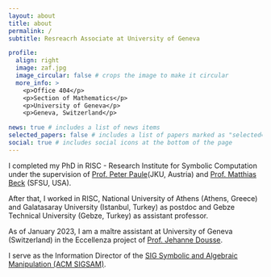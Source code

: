 ```yaml
---
layout: about
title: about
permalink: /
subtitle: Resreacrh Associate at University of Geneva

profile:
  align: right
  image: zaf.jpg
  image_circular: false # crops the image to make it circular
  more_info: >
    <p>Office 404</p>
    <p>Section of Mathematics</p>
    <p>University of Geneva</p>
    <p>Geneva, Switzerland</p>

news: true # includes a list of news items
selected_papers: false # includes a list of papers marked as "selected={true}"
social: true # includes social icons at the bottom of the page
---
```


I completed my PhD in RISC - Research Institute for Symbolic Computation  under the supervision of 
[Prof. Peter Paule](https://risc.jku.at/m/peter-paule/)(JKU, Austria) and 
[Prof. Matthias Beck](https://matthbeck.github.io) (SFSU, USA).

After that, I worked in RISC, National University of Athens (Athens, Greece) 
and Galatasaray University (Istanbul, Turkey) as postdoc and Gebze Technical University (Gebze, Turkey) as assistant professor.

As of January 2023, I am a maître assistant at University of Geneva (Switzerland) in the
Eccellenza project of [Prof. Jehanne Dousse](https://www.unige.ch/~doussej/).

I serve as the Information Director of the [SIG Symbolic and Algebraic Manipulation (ACM SIGSAM)](http://sigsam.org).
